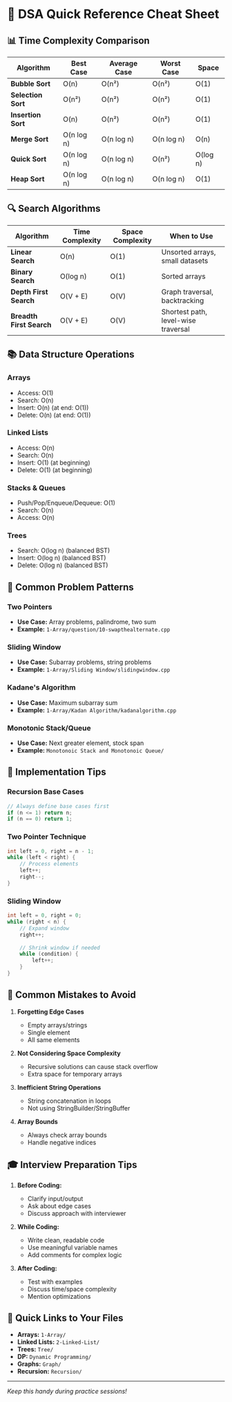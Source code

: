 # 🚀 DSA Quick Reference Cheat Sheet

## 📊 **Time Complexity Comparison**

| Algorithm | Best Case | Average Case | Worst Case | Space |
|-----------|-----------|--------------|------------|-------|
| **Bubble Sort** | O(n) | O(n²) | O(n²) | O(1) |
| **Selection Sort** | O(n²) | O(n²) | O(n²) | O(1) |
| **Insertion Sort** | O(n) | O(n²) | O(n²) | O(1) |
| **Merge Sort** | O(n log n) | O(n log n) | O(n log n) | O(n) |
| **Quick Sort** | O(n log n) | O(n log n) | O(n²) | O(log n) |
| **Heap Sort** | O(n log n) | O(n log n) | O(n log n) | O(1) |

## 🔍 **Search Algorithms**

| Algorithm | Time Complexity | Space Complexity | When to Use |
|-----------|----------------|------------------|-------------|
| **Linear Search** | O(n) | O(1) | Unsorted arrays, small datasets |
| **Binary Search** | O(log n) | O(1) | Sorted arrays |
| **Depth First Search** | O(V + E) | O(V) | Graph traversal, backtracking |
| **Breadth First Search** | O(V + E) | O(V) | Shortest path, level-wise traversal |

## 📚 **Data Structure Operations**

### **Arrays**
- Access: O(1)
- Search: O(n)
- Insert: O(n) (at end: O(1))
- Delete: O(n) (at end: O(1))

### **Linked Lists**
- Access: O(n)
- Search: O(n)
- Insert: O(1) (at beginning)
- Delete: O(1) (at beginning)

### **Stacks & Queues**
- Push/Pop/Enqueue/Dequeue: O(1)
- Search: O(n)
- Access: O(n)

### **Trees**
- Search: O(log n) (balanced BST)
- Insert: O(log n) (balanced BST)
- Delete: O(log n) (balanced BST)

## 🎯 **Common Problem Patterns**

### **Two Pointers**
- **Use Case:** Array problems, palindrome, two sum
- **Example:** `1-Array/question/10-swapthealternate.cpp`

### **Sliding Window**
- **Use Case:** Subarray problems, string problems
- **Example:** `1-Array/Sliding Window/slidingwindow.cpp`

### **Kadane's Algorithm**
- **Use Case:** Maximum subarray sum
- **Example:** `1-Array/Kadan Algorithm/kadanalgorithm.cpp`

### **Monotonic Stack/Queue**
- **Use Case:** Next greater element, stock span
- **Example:** `Monotonoic Stack and Monotonoic Queue/`

## 🔧 **Implementation Tips**

### **Recursion Base Cases**
```cpp
// Always define base cases first
if (n <= 1) return n;
if (n == 0) return 1;
```

### **Two Pointer Technique**
```cpp
int left = 0, right = n - 1;
while (left < right) {
    // Process elements
    left++;
    right--;
}
```

### **Sliding Window**
```cpp
int left = 0, right = 0;
while (right < n) {
    // Expand window
    right++;
    
    // Shrink window if needed
    while (condition) {
        left++;
    }
}
```

## 📝 **Common Mistakes to Avoid**

1. **Forgetting Edge Cases**
   - Empty arrays/strings
   - Single element
   - All same elements

2. **Not Considering Space Complexity**
   - Recursive solutions can cause stack overflow
   - Extra space for temporary arrays

3. **Inefficient String Operations**
   - String concatenation in loops
   - Not using StringBuilder/StringBuffer

4. **Array Bounds**
   - Always check array bounds
   - Handle negative indices

## 🎓 **Interview Preparation Tips**

1. **Before Coding:**
   - Clarify input/output
   - Ask about edge cases
   - Discuss approach with interviewer

2. **While Coding:**
   - Write clean, readable code
   - Use meaningful variable names
   - Add comments for complex logic

3. **After Coding:**
   - Test with examples
   - Discuss time/space complexity
   - Mention optimizations

## 🔗 **Quick Links to Your Files**

- **Arrays:** `1-Array/`
- **Linked Lists:** `2-Linked-List/`
- **Trees:** `Tree/`
- **DP:** `Dynamic Programming/`
- **Graphs:** `Graph/`
- **Recursion:** `Recursion/`

---
*Keep this handy during practice sessions!*
